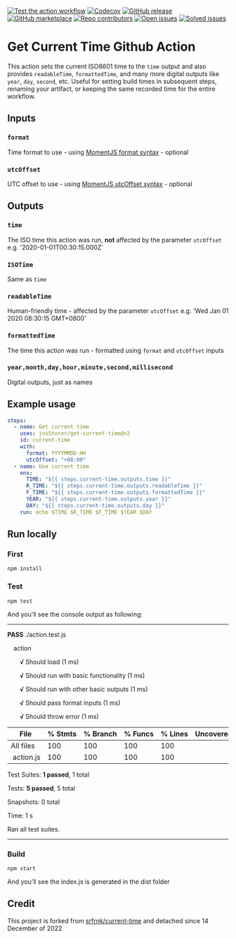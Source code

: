 [![Test the action workflow](https://github.com/josStorer/get-current-time/workflows/Test%20the%20action/badge.svg)](https://github.com/josStorer/get-current-time/actions?query=workflow:"Test+the+action")
[![Codecov](https://codecov.io/gh/josStorer/get-current-time/graph/badge.svg)](https://codecov.io/gh/josStorer/get-current-time)
[![GitHub release](https://img.shields.io/github/release/josStorer/get-current-time.svg)](https://github.com/josStorer/get-current-time/releases/latest)
[![GitHub marketplace](https://img.shields.io/badge/marketplace-get--current--time-blue?logo=github)](https://github.com/marketplace/actions/get-current-time)
[![Repo contributors](https://img.shields.io/github/contributors/josStorer/get-current-time.svg)](https://github.com/josStorer/get-current-time/graphs/contributors)
[![Open issues](https://img.shields.io/github/issues-raw/josStorer/get-current-time)](https://github.com/josStorer/get-current-time/issues?q=is%3Aissue+is%3Aopen)
[![Solved issues](https://img.shields.io/github/issues-closed-raw/josStorer/get-current-time/solved?color=4bc51d&label=solved%20issues)](https://github.com/josStorer/get-current-time/issues?q=is%3Aissue+label%3Asolved)

# Get Current Time Github Action

This action sets the current ISO8601 time to the `time` output and also provides `readableTime`, `formattedTime`, and many more digital outputs like `year`, `day`, `second`, etc. Useful for setting build times in subsequent steps, renaming your artifact, or keeping the same recorded time for the entire workflow.

## Inputs

### `format`

Time format to use - using [MomentJS format syntax](https://momentjs.com/docs/#/displaying/format/) - optional

### `utcOffset`

UTC offset to use - using [MomentJS utcOffset syntax](https://momentjs.com/docs/#/manipulating/utc-offset/) - optional

## Outputs

### `time`

The ISO time this action was run, **not** affected by the parameter `utcOffset`  e.g. '2020-01-01T00:30:15.000Z'

### `ISOTime`

Same as `time`

### `readableTime`

Human-friendly time - affected by the parameter `utcOffset`  e.g. 'Wed Jan 01 2020 08:30:15 GMT+0800'

### `formattedTime`

The time this action was run - formatted using `format` and `utcOffset` inputs

### `year,month,day,hour,minute,second,millisecond`

Digital outputs, just as names

## Example usage

```yaml
steps:
  - name: Get current time
    uses: josStorer/get-current-time@v2
    id: current-time
    with:
      format: YYYYMMDD-HH
      utcOffset: "+08:00"
  - name: Use current time
    env:
      TIME: "${{ steps.current-time.outputs.time }}"
      R_TIME: "${{ steps.current-time.outputs.readableTime }}"
      F_TIME: "${{ steps.current-time.outputs.formattedTime }}"
      YEAR: "${{ steps.current-time.outputs.year }}"
      DAY: "${{ steps.current-time.outputs.day }}"
    run: echo $TIME $R_TIME $F_TIME $YEAR $DAY
```

## Run locally

### First

```
npm install
```

### Test

```
npm test
```

And you'll see the console output as following:

***

**PASS**  ./action.test.js

&ensp;&ensp;action
  
  &ensp;&ensp;&ensp;&ensp;**√** Should load (1 ms)

  &ensp;&ensp;&ensp;&ensp;**√** Should run with basic functionality (1 ms)

  &ensp;&ensp;&ensp;&ensp;**√** Should run with other basic outputs (1 ms)

  &ensp;&ensp;&ensp;&ensp;**√** Should pass format inputs (1 ms)

  &ensp;&ensp;&ensp;&ensp;**√** Should throw error (1 ms)


| File            | %&nbsp;Stmts | %&nbsp;Branch | %&nbsp;Funcs | %&nbsp;Lines | Uncovered&nbsp;Line&nbsp;#s |
|-----------------|--------------|---------------|--------------|--------------|-----------------------------|
| All files       | 100          | 100           | 100          | 100          |                             |
| &nbsp;action.js | 100          | 100           | 100          | 100          |                             |

Test Suites: **1 passed**, 1 total

Tests:       **5 passed**, 5 total

Snapshots:   0 total

Time:        1 s

Ran all test suites.

***

### Build

```
npm start
```

And you'll see the index.js is generated in the dist folder

## Credit

This project is forked from [srfrnk/current-time](https://github.com/srfrnk/current-time) and detached since 14 December of 2022
